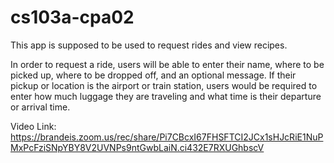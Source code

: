 # cs103a-cpa02

This app is supposed to be used to request rides and view recipes.

In order to request a ride, users will be able to enter their name, where to be picked up, where to
be dropped off, and an optional message. If their pickup or location is the airport or train station, users would be required to enter how much luggage they are traveling and what time is their departure or arrival time.



Video Link: https://brandeis.zoom.us/rec/share/Pi7CBcxI67FHSFTCI2JCx1sHJcRiE1NuPMxPcFziSNpYBY8V2UVNPs9ntGwbLaiN.ci432E7RXUGhbscV

